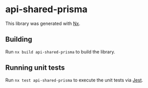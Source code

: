 # api-shared-prisma

This library was generated with [Nx](https://nx.dev).

## Building

Run `nx build api-shared-prisma` to build the library.

## Running unit tests

Run `nx test api-shared-prisma` to execute the unit tests via [Jest](https://jestjs.io).

